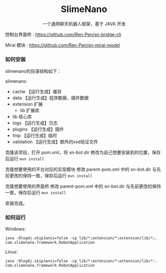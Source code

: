 <h1 align="center">SlimeNano</h1>

<p align="center">一个通用聊天机器人框架，基于 JAVA 开发</p>

控制台界面桥 : https://github.com/Ren-Pen/sn-bridge-cli

Mirai 模块 : https://github.com/Ren-Pen/sn-mirai-model

### 如何安装

slimenano的目录结构如下：

slimenano
- cache 【运行生成】缓存
- data 【运行生成】程序数据、插件数据
- extension 扩展
  - lib 扩展库
- lib 核心库
- logs 【运行生成】日志
- plugins 【运行生成】插件
- tmp 【运行生成】临时
- validation 【运行生成】额外的xsd验证文件

克隆该项目，打开 pom.xml，将 sn-bot.dir 修改为自己想要安装到的位置，保存后运行 `mvn install`

克隆想要使用的平台对应的实现模块 修改 parent-pom.xml 中的 sn-bot.dir 与先前更改的保持一致，保存后运行 `mvn install`

克隆想要使用的界面桥 修改 parent-pom.xml 中的 sn-bot.dir 与先前更改的保持一致，保存后运行 `mvn install`

安装完成。


### 如何运行
Windows:
```shell
java -Dlog4j.skipJansi=false -cp lib/*;extension/*;extension/lib/*;. com.slimenano.framework.RobotApplication
```

Linux:
```shell
java -Dlog4j.skipJansi=false -cp lib/*:extension/*:extension/lib/*:. com.slimenano.framework.RobotApplication
```
